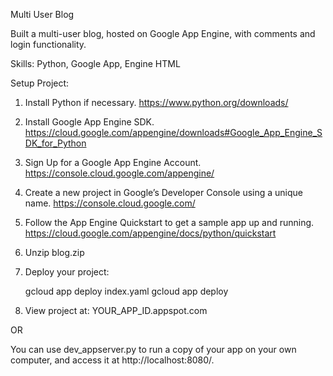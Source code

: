 Multi User Blog

Built a multi-user blog, hosted on Google App Engine, with comments and login functionality.

Skills: Python, Google App, Engine HTML

Setup Project:

1. Install Python if necessary.
    https://www.python.org/downloads/

2. Install Google App Engine SDK.
    https://cloud.google.com/appengine/downloads#Google_App_Engine_SDK_for_Python

3. Sign Up for a Google App Engine Account.
    https://console.cloud.google.com/appengine/

4. Create a new project in Google’s Developer Console using a unique name.
    https://console.cloud.google.com/

5. Follow the App Engine Quickstart to get a sample app up and running.
    https://cloud.google.com/appengine/docs/python/quickstart

6. Unzip blog.zip

7. Deploy your project:

    gcloud app deploy index.yaml
    gcloud app deploy

8. View project at:
    YOUR_APP_ID.appspot.com

OR

You can use dev_appserver.py to run a copy of your app on your own computer, and access it at http://localhost:8080/.


